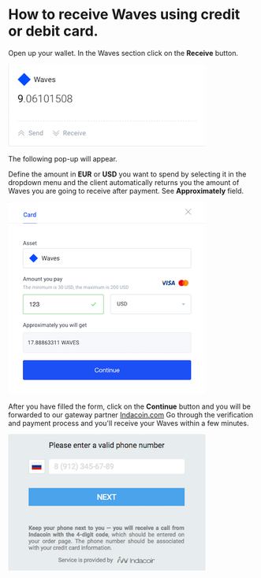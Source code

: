 # How to receive Waves using credit or debit card.

Open up your wallet.
In the Waves section click on the **Receive** button.

![](/_assets/buying_waves_using_card_01.png)

The following pop-up will appear.

Define the amount in **EUR** or **USD** you want to spend by selecting it in the dropdown menu and the client automatically returns you the amount of Waves you are going to receive after payment.
See **Approximately** field.

![](/_assets/buying_waves_using_card_02.png)

After you have filled the form, click on the **Continue** button and you will be forwarded to our gateway partner [Indacoin.com](https://indacoin.com/)
Go through the verification and payment process and you'll receive your Waves within a few minutes.

![](/_assets/buying_waves_using_card_03.png)
